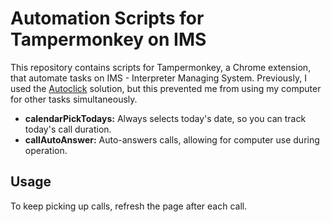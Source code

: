 # Automation Scripts for Tampermonkey on IMS

This repository contains scripts for Tampermonkey, a Chrome extension, that automate tasks on IMS - Interpreter Managing System. Previously, I used the [Autoclick](https://github.com/inket/Autoclick) solution, but this prevented me from using my computer for other tasks simultaneously.

- **calendarPickTodays:** Always selects today's date, so you can track today's call duration.
- **callAutoAnswer:** Auto-answers calls, allowing for computer use during operation.

## Usage

To keep picking up calls, refresh the page after each call.
